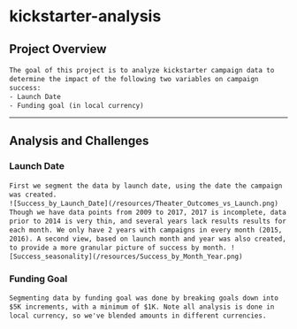 # kickstarter-analysis
## Project Overview
    The goal of this project is to analyze kickstarter campaign data to determine the impact of the following two variables on campaign success:
    - Launch Date
    - Funding goal (in local currency)
---
## Analysis and Challenges
### Launch Date
    First we segment the data by launch date, using the date the campaign was created. 
    ![Success_by_Launch_Date](/resources/Theater_Outcomes_vs_Launch.png)
    Though we have data points from 2009 to 2017, 2017 is incomplete, data prior to 2014 is very thin, and several years lack results results for each month. We only have 2 years with campaigns in every month (2015, 2016). A second view, based on launch month and year was also created, to provide a more granular picture of success by month. ![Success_seasonality](/resources/Success_by_Month_Year.png)
    


### Funding Goal
    Segmenting data by funding goal was done by breaking goals down into $5K increments, with a minimum of $1K. Note all analysis is done in local currency, so we've blended amounts in different currencies.

